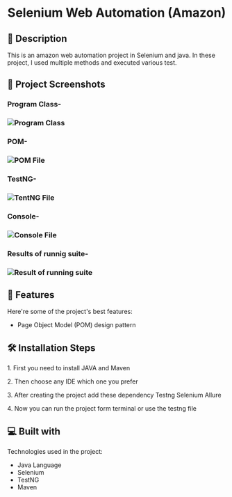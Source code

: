 <h1 id="title" align="center">Selenium Web Automation (Amazon)</h1>

 <!--<p align="center"><img src="https://socialify.git.ci/shantokumarsaha123/Web-Automation-Selenium-java-amazon/image?forks=1&amp;issues=1&amp;language=1&amp;name=1&amp;owner=1&amp;pulls=1&amp;stargazers=1&amp;theme=Light" alt="project-image"></p> -->


<h2>📝 Description</h2> 
This is an amazon web automation project in Selenium and java. In these project, I used multiple methods and executed various test. </p>

<h2>📸 Project Screenshots</h2>



<h3> Program Class- <h3>

![Program Class](https://github.com/shantokumarsaha123/Selenium-Java-WebAutomation-Testing-amazon/assets/122052172/f170a644-0584-477f-8a3a-4f3df54138b8)


<h3> POM- <h3>

![POM File](https://github.com/shantokumarsaha123/Selenium-Java-WebAutomation-Testing-amazon/assets/122052172/c2e9cad1-337e-4796-94be-b1e6a2461633)

<h3> TestNG- <h3>

 ![TentNG File](https://github.com/shantokumarsaha123/Selenium-Java-WebAutomation-Testing-amazon/assets/122052172/72842ff9-080d-46d9-b833-f20b06ea91d8)


<h3> Console- <h3>

 ![Console File](https://github.com/shantokumarsaha123/Selenium-Java-WebAutomation-Testing-amazon/assets/122052172/8771c23f-ed78-41bb-8ce0-f8d9ae366d06)


<h3> Results of runnig suite- <h3>

![Result of running suite](https://github.com/shantokumarsaha123/Selenium-Java-WebAutomation-Testing-amazon/assets/122052172/69d6a212-8d03-433a-9ebf-eb56e2de916b)


<h2>🚀 Features</h2>

Here're some of the project's best features:

*   Page Object Model (POM) design pattern

<h2>🛠️ Installation Steps</h2>

<p>1. First you need to install JAVA and Maven</p>

<p>2. Then choose any IDE which one you prefer</p>

<p>3. After creating the project add these dependency Testng Selenium Allure</p>

<p>4. Now you can run the project form terminal or use the testng file</p>

  
  
<h2>💻 Built with</h2>

Technologies used in the project:

*   Java Language
*   Selenium
*   TestNG
*   Maven
